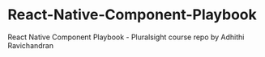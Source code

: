 # React-Native-Component-Playbook
React Native Component Playbook - Pluralsight course repo by Adhithi Ravichandran
